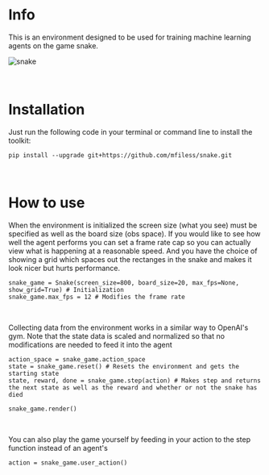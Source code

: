 # Info
This is an environment designed to be used for training machine learning agents on the game snake. 

![snake](https://media.giphy.com/media/jSEgvTqbb9mqIF8dFE/giphy.gif)

<br>

# Installation
Just run the following code in your terminal or command line to install the toolkit:
```
pip install --upgrade git+https://github.com/mfiless/snake.git
```

<br>

# How to use
When the environment is initialized the screen size (what you see) must be specified as well as the board size (obs space). If you would like to see how well the agent performs you can set a frame rate cap so you can actually view what is happening at a reasonable speed. And you have the choice of showing a grid which spaces out the rectanges in the snake and makes it look nicer but hurts performance. 
```
snake_game = Snake(screen_size=800, board_size=20, max_fps=None, show_grid=True) # Initialization
snake_game.max_fps = 12 # Modifies the frame rate
```
<br>

Collecting data from the environment works in a similar way to OpenAI's gym. Note that the state data is scaled and normalized so that no modifications are needed to feed it into the agent
```
action_space = snake_game.action_space
state = snake_game.reset() # Resets the environment and gets the starting state
state, reward, done = snake_game.step(action) # Makes step and returns the next state as well as the reward and whether or not the snake has died

snake_game.render()
```
<br>

You can also play the game yourself by feeding in your action to the step function instead of an agent's
```
action = snake_game.user_action()
```

